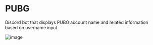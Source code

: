 # PUBG
Discord bot that displays PUBG account name and related information based on username input

![image](https://github.com/hannanshah2004/MindfulMind/assets/141286404/1fc4b3c3-e851-48a3-b59d-37df2784dd38)
